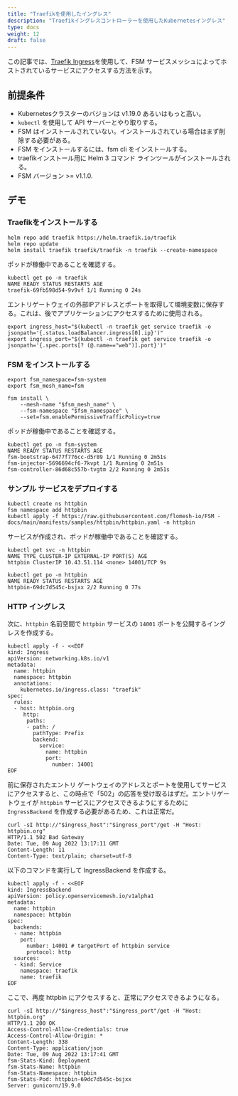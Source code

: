 ```yaml
---
title: "Traefikを使用したイングレス"
description: "Traefikイングレスコントローラーを使用したKubernetesイングレス"
type: docs
weight: 12
draft: false
---
```


この記事では、[Traefik Ingress](https://doc.traefik.io/traefik/providers/kubernetes-ingress/)を使用して、FSM サービスメッシュによってホストされているサービスにアクセスする方法を示す。

## 前提条件 

* Kubernetesクラスターのバジョンは v1.19.0 あるいはもっと高い。
* `kubectl` を使用して API サーバーとやり取りする。
* FSM はインストールされていない。インストールされている場合はまず削除する必要がある。
* FSM をインストールするには、fsm cli をインストールする。
* traefikインストール用に Helm 3 コマンド ラインツールがインストールされる。
* FSM バージョン >= v1.1.0.

## デモ

### Traefikをインストールする

```shell
helm repo add traefik https://helm.traefik.io/traefik
helm repo update
helm install traefik traefik/traefik -n traefik --create-namespace
```

ポッドが稼働中であることを確認する。

```shell
kubectl get po -n traefik
NAME READY STATUS RESTARTS AGE
traefik-69fb598d54-9v9vf 1/1 Running 0 24s
```

エントリゲートウェイの外部IPアドレスとポートを取得して環境変数に保存する。これは、後でアプリケーションにアクセスするために使用される。

```
export ingress_host="$(kubectl -n traefik get service traefik -o jsonpath='{.status.loadBalancer.ingress[0].ip}')"
export ingress_port="$(kubectl -n traefik get service traefik -o jsonpath='{.spec.ports[? (@.name=="web")].port}')"
```

### FSM をインストールする

```shell
export fsm_namespace=fsm-system 
export fsm_mesh_name=fsm 

fsm install \
    --mesh-name "$fsm_mesh_name" \
    --fsm-namespace "$fsm_namespace" \
    --set=fsm.enablePermissiveTrafficPolicy=true
```

ポッドが稼働中であることを確認する。

```shell
kubectl get po -n fsm-system
NAME READY STATUS RESTARTS AGE
fsm-bootstrap-6477f776cc-d5r89 1/1 Running 0 2m51s
fsm-injector-5696694cf6-7kvpt 1/1 Running 0 2m51s
fsm-controller-86d68c557b-tvgtm 2/2 Running 0 2m51s
```

### サンプル サービスをデプロイする

```shell
kubectl create ns httpbin
fsm namespace add httpbin
kubectl apply -f https://raw.githubusercontent.com/flomesh-io/FSM -docs/main/manifests/samples/httpbin/httpbin.yaml -n httpbin
```

サービスが作成され、ポッドが稼働中であることを確認する。
```shell
kubectl get svc -n httpbin
NAME TYPE CLUSTER-IP EXTERNAL-IP PORT(S) AGE
httpbin ClusterIP 10.43.51.114 <none> 14001/TCP 9s

kubectl get po -n httpbin
NAME READY STATUS RESTARTS AGE
httpbin-69dc7d545c-bsjxx 2/2 Running 0 77s
```

### HTTP イングレス

次に、`httpbin` 名前空間で `httpbin` サービスの `14001` ポートを公開するイングレスを作成する。

```shell
kubectl apply -f - <<EOF
kind: Ingress
apiVersion: networking.k8s.io/v1
metadata:
  name: httpbin
  namespace: httpbin
  annotations:
    kubernetes.io/ingress.class: "traefik"
spec:
  rules:
  - host: httpbin.org
     http:
      paths:
      - path: /
        pathType: Prefix
        backend:
          service:
            name: httpbin
            port:
              number: 14001
EOF
```

前に保存されたエントリ ゲートウェイのアドレスとポートを使用してサービスにアクセスすると、この時点で「502」の応答を受け取るはずだ。エントリゲートウェイが `httpbin` サービスにアクセスできるようにするために `IngressBackend` を作成する必要があるため、これは正常だ。

```shell
curl -sI http://"$ingress_host":"$ingress_port"/get -H "Host: httpbin.org"
HTTP/1.1 502 Bad Gateway
Date: Tue, 09 Aug 2022 13:17:11 GMT
Content-Length: 11
Content-Type: text/plain; charset=utf-8
```

以下のコマンドを実行して IngressBackend を作成する。

```shell
kubectl apply -f - <<EOF
kind: IngressBackend
apiVersion: policy.openservicemesh.io/v1alpha1
metadata:
  name: httpbin
  namespace: httpbin
spec:
  backends:
  - name: httpbin
    port:
      number: 14001 # targetPort of httpbin service
      protocol: http
  sources:
  - kind: Service
    namespace: traefik
    name: traefik
EOF
```

ここで、再度 httpbin にアクセスすると、正常にアクセスできるようになる。

```shell
curl -sI http://"$ingress_host":"$ingress_port"/get -H "Host: httpbin.org"
HTTP/1.1 200 OK
Access-Control-Allow-Credentials: true
Access-Control-Allow-Origin: *
Content-Length: 338
Content-Type: application/json
Date: Tue, 09 Aug 2022 13:17:41 GMT
fsm-Stats-Kind: Deployment
fsm-Stats-Name: httpbin
fsm-Stats-Namespace: httpbin
fsm-Stats-Pod: httpbin-69dc7d545c-bsjxx
Server: gunicorn/19.9.0
```